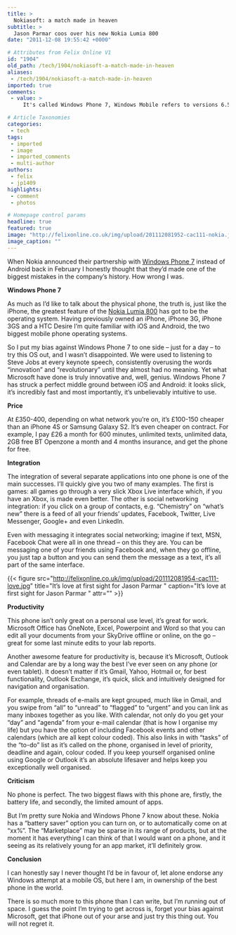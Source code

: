 ```yaml
---
title: >
  Nokiasoft: a match made in heaven
subtitle: >
  Jason Parmar coos over his new Nokia Lumia 800
date: "2011-12-08 19:55:42 +0000"

# Attributes from Felix Online V1
id: "1904"
old_path: /tech/1904/nokiasoft-a-match-made-in-heaven
aliases:
 - /tech/1904/nokiasoft-a-match-made-in-heaven
imported: true
comments:
 - value: >
     It's called Windows Phone 7, Windows Mobile refers to versions 6.5 and below. Microsoft ran a campaign rebranding the operating system to indicate its vast difference. I use the HTC HD7 Windows Phone and I love it :),??? <br>It says Windows Phone 7, where does it say Windows Mobile?,The article in print, which you can find in the issue archive online, this one just got changed :P,Ergh, slipped right by us. <br> <br>We were too busy on Photoshop I reckon.,I found some pretty awesome deals here: <br>http://www.e2save.com/mobile-phone/contract/nokia/Nokia-Lumia-800.html?network=orange&amp;tariffcode=C11TESEP11 <br> <br>But in the end, I just rang up Vodaphone (my network) and convinced them to give me an awesome deal.,Also noted, I meant iPhone 4S instead of iPhone 3G in the price section,Now compare it to what that phone was meant to be, the Nokia N9: <br>http://www.engadget.com/2011/10/22/nokia-n9-review/ <br> <br>The review doesn't really do it justice, you've got to play with one to see how good a phone it really is, but still. MeeGo is d

# Article Taxonomies
categories:
 - tech
tags:
 - imported
 - image
 - imported_comments
 - multi-author
authors:
 - felix
 - jp1409
highlights:
 - comment
 - photos

# Homepage control params
headline: true
featured: true
image: "http://felixonline.co.uk/img/upload/201112081952-cac111-nokia.jpg"
image_caption: ""
---
```


When Nokia announced their partnership with [Windows Phone 7](http://www.microsoft.com/windowsphone/en-us/default.aspx) instead of Android back in February I honestly thought that they’d made one of the biggest mistakes in the company’s history. How wrong I was.

__Windows Phone 7__

As much as I’d like to talk about the physical phone, the truth is, just like the iPhone, the greatest feature of the [Nokia Lumia 800](http://www.nokia.co.uk/gb-en/products/phone/lumia800/) has got to be the operating system. Having previously owned an iPhone, iPhone 3G, iPhone 3GS and a HTC Desire I’m quite familiar with iOS and Android, the two biggest mobile phone operating systems.

So I put my bias against Windows Phone 7 to one side – just for a day – to try this OS out, and I wasn’t disappointed. We were used to listening to Steve Jobs at every keynote speech, consistently overusing the words “innovation” and “revolutionary” until they almost had no meaning. Yet what Microsoft have done is truly innovative and, well, genius. Windows Phone 7 has struck a perfect middle ground between iOS and Android: it looks slick, it’s incredibly fast and most importantly, it’s unbelievably intuitive to use.

__Price__

At £350-400, depending on what network you’re on, it’s £100-150 cheaper than an iPhone 4S or Samsung Galaxy S2. It’s even cheaper on contract. For example, I pay £26 a month for 600 minutes, unlimited texts, unlimited data, 2GB free BT Openzone a month and 4 months insurance, and get the phone for free.

__Integration__

The integration of several separate applications into one phone is one of the main successes. I’ll quickly give you two of many examples. The first is games: all games go through a very slick Xbox Live interface which, if you have an Xbox, is made even better. The other is social networking integration: if you click on a group of contacts, e.g. “Chemistry” on “what’s new” there is a feed of all your friends’ updates, Facebook, Twitter, Live Messenger, Google+ and even LinkedIn.

Even with messaging it integrates social networking; imagine if text, MSN, Facebook Chat were all in one thread – on this they are. You can be messaging one of your friends using Facebook and, when they go offline, you just tap a button and you can send them the message as a text, it’s all part of the same interface.

{{< figure src="http://felixonline.co.uk/img/upload/201112081954-cac111-love.jpg" title="It’s love at first sight for Jason Parmar " caption="It’s love at first sight for Jason Parmar " attr="" >}}

__Productivity__

This phone isn’t only great on a personal use level, it’s great for work. Microsoft Office has OneNote, Excel, Powerpoint and Word so that you can edit all your documents from your SkyDrive offline or online, on the go – great for some last minute edits to your lab reports.

Another awesome feature for productivity is, because it’s Microsoft, Outlook and Calendar are by a long way the best I’ve ever seen on any phone (or even tablet). It doesn’t matter if it’s Gmail, Yahoo, Hotmail or, for best functionality, Outlook Exchange, it’s quick, slick and intuitively designed for navigation and organisation.

For example, threads of e-mails are kept grouped, much like in Gmail, and you swipe from “all” to “unread” to “flagged” to “urgent” and you can link as many inboxes together as you like. With calendar, not only do you get your “day” and “agenda” from your e-mail calendar (that is how I organise my life) but you have the option of including Facebook events and other calendars (which are all kept colour coded). This also links in with “tasks” of the “to-do” list as it’s called on the phone, organised in level of priority, deadline and again, colour coded. If you keep yourself organised online using Google or Outlook it’s an absolute lifesaver and helps keep you exceptionally well organised.

__Criticism__

No phone is perfect. The two biggest flaws with this phone are, firstly, the battery life, and secondly, the limited amount of apps.

But I’m pretty sure Nokia and Windows Phone 7 know about these. Nokia has a “battery saver” option you can turn on, or to automatically come on at “xx%”. The “Marketplace” may be sparse in its range of products, but at the moment it has everything I can think of that I would want on a phone, and it seeing as its relatively young for an app market, it’ll definitely grow.

__Conclusion__

I can honestly say I never thought I’d be in favour of, let alone endorse any Windows attempt at a mobile OS, but here I am, in ownership of the best phone in the world.

There is so much more to this phone than I can write, but I’m running out of space. I guess the point I’m trying to get across is, forget your bias against Microsoft, get that iPhone out of your arse and just try this thing out. You will not regret it.
